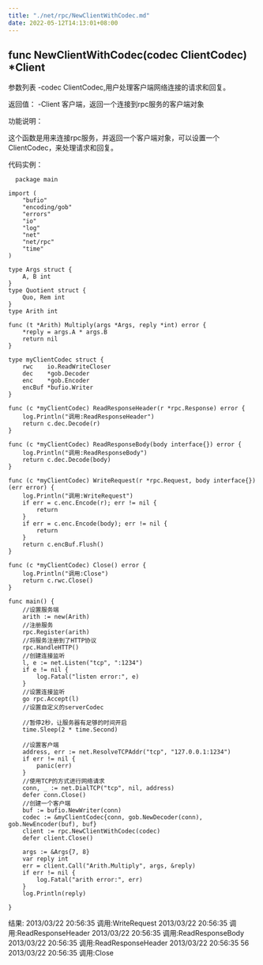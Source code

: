 ```yaml
---
title: "./net/rpc/NewClientWithCodec.md"
date: 2022-05-12T14:13:01+08:00
---
```

## func NewClientWithCodec(codec ClientCodec) *Client

参数列表
-codec ClientCodec,用户处理客户端网络连接的请求和回复。

返回值：
-Client 客户端，返回一个连接到rpc服务的客户端对象

功能说明：

这个函数是用来连接rpc服务，并返回一个客户端对象，可以设置一个 ClientCodec，来处理请求和回复。

代码实例：

      package main

    import (
        "bufio"
        "encoding/gob"
        "errors"
        "io"
        "log"
        "net"
        "net/rpc"
        "time"
    )

    type Args struct {
        A, B int
    }
    type Quotient struct {
        Quo, Rem int
    }
    type Arith int

    func (t *Arith) Multiply(args *Args, reply *int) error {
        *reply = args.A * args.B
        return nil
    }

    type myClientCodec struct {
        rwc    io.ReadWriteCloser
        dec    *gob.Decoder
        enc    *gob.Encoder
        encBuf *bufio.Writer
    }

    func (c *myClientCodec) ReadResponseHeader(r *rpc.Response) error {
        log.Println("调用:ReadResponseHeader")
        return c.dec.Decode(r)
    }

    func (c *myClientCodec) ReadResponseBody(body interface{}) error {
        log.Println("调用:ReadResponseBody")
        return c.dec.Decode(body)
    }

    func (c *myClientCodec) WriteRequest(r *rpc.Request, body interface{}) (err error) {
        log.Println("调用:WriteRequest")
        if err = c.enc.Encode(r); err != nil {
            return
        }
        if err = c.enc.Encode(body); err != nil {
            return
        }
        return c.encBuf.Flush()
    }

    func (c *myClientCodec) Close() error {
        log.Println("调用:Close")
        return c.rwc.Close()
    }

    func main() {
        //设置服务端
        arith := new(Arith)
        //注册服务
        rpc.Register(arith)
        //将服务注册到了HTTP协议
        rpc.HandleHTTP()
        //创建连接监听
        l, e := net.Listen("tcp", ":1234")
        if e != nil {
            log.Fatal("listen error:", e)
        }
        //设置连接监听
        go rpc.Accept(l)
        //设置自定义的serverCodec

        //暂停2秒，让服务器有足够的时间开启
        time.Sleep(2 * time.Second)

        //设置客户端
        address, err := net.ResolveTCPAddr("tcp", "127.0.0.1:1234")
        if err != nil {
            panic(err)
        }
        //使用TCP的方式进行网络请求
        conn, _ := net.DialTCP("tcp", nil, address)
        defer conn.Close()
        //创建一个客户端
        buf := bufio.NewWriter(conn)
        codec := &myClientCodec{conn, gob.NewDecoder(conn), gob.NewEncoder(buf), buf}
        client := rpc.NewClientWithCodec(codec)
        defer client.Close()

        args := &Args{7, 8}
        var reply int
        err = client.Call("Arith.Multiply", args, &reply)
        if err != nil {
            log.Fatal("arith error:", err)
        }
        log.Println(reply)

    }





结果:
    2013/03/22 20:56:35 调用:WriteRequest
    2013/03/22 20:56:35 调用:ReadResponseHeader
    2013/03/22 20:56:35 调用:ReadResponseBody
    2013/03/22 20:56:35 调用:ReadResponseHeader
    2013/03/22 20:56:35 56
    2013/03/22 20:56:35 调用:Close

